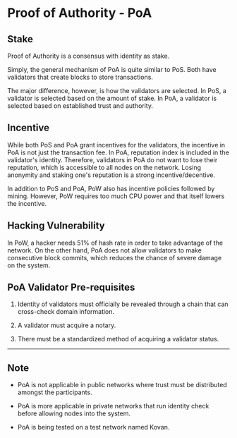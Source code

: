 # Proof of Authority - PoA

## Stake

Proof of Authority is a consensus with identity as stake.

Simply, the general mechanism of PoA is quite similar to PoS.
Both have validators that create blocks to store transactions.  

The major difference, however, is how the validators are selected.
In PoS, a validator is selected based on the amount of stake.
In PoA, a validator is selected based on established trust and authority.

## Incentive

While both PoS and PoA grant incentives for the validators, the incentive in PoA is not just the transaction fee. 
In PoA, reputation index is included in the validator's identity.
Therefore, validators in PoA do not want to lose their reputation, which is accessible to all nodes on the network.
Losing anonymity and staking one's reputation is a strong incentive/decentive.

In addition to PoS and PoA, PoW also has incentive policies followed by mining.
However, PoW requires too much CPU power and that itself lowers the incentive.

## Hacking Vulnerability

In PoW, a hacker needs 51% of hash rate in order to take advantage of the network.
On the other hand, PoA does not allow validators to make consecutive block commits, which reduces the chance of severe damage on the system.

## PoA Validator Pre-requisites

1. Identity of validators must officially be revealed through a chain that can cross-check domain information.

2. A validator must acquire a notary.

3. There must be a standardized method of acquiring a validator status.

---

## Note

- PoA is not applicable in public networks where trust must be distributed amongst the participants.
- PoA is more applicable in private networks that run identity check before allowing nodes into the system.

- PoA is being tested on a test network named Kovan. 


